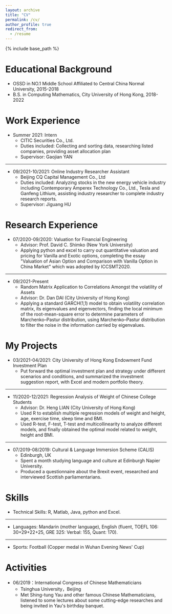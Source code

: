 ```yaml
---
layout: archive
title: "CV"
permalink: /cv/
author_profile: true
redirect_from:
  - /resume
---
```


{% include base_path %}

Educational Background
======
* OSSD in NO.1 Middle School Affiliated to Central China Normal University, 2015-2018 
* B.S. in Computing Mathematics, City University of Hong Kong, 2018-2022


Work Experience
======
* Summer 2021: Intern
  * CITIC Securities Co., Ltd.
  * Duties included: Collecting and sorting data, researching listed companies, providing asset allocation plan
  * Supervisor: Gaojian YAN
---
* 09/2021-10/2021: Online Industry Researcher Assistant
  * Beijing CQ Capital Management Co., Ltd  
  * Duties included: Analyzing stocks in the new energy vehicle industry including Contemporary Amperex Technology Co., Ltd., Tesla and Ganfeng Lithium, assisting industry researcher to complete industry research reports. 
  * Supervisor: Jiguang HU
  
Research Experience
======
* 07/2020-09/2020: Valuation for Financial Engineering 
  * Advisor: Prof. David C. Shimko (New York University)
  * Applying python and excel to carry out quantitative valuation and pricing for Vanilla and Exotic options, completing the essay "Valuation of Asian Option and Comparison with Vanilla Option in China Market" which was adopted by ICCSMT2020.
---
* 09/2021-Present
  * Random Matrix Application to Correlations Amongst the volatility of Assets 
  * Advisor: Dr. Dan DAI (City University of Hong Kong)
  * Applying a standard GARCH(1,1) model to obtain volatility correlation matrix, its eigenvalues and eigenvectors, finding the local minimum of the root-mean-square error to determine parameters of Marchenko–Pastur distribution, using Marchenko–Pastur distribution to filter the noise in the information carried by eigenvalues.

My Projects
======
* 03/2021-04/2021: City University of Hong Kong Endowment Fund Investment Plan   
  * Put forward the optimal investment plan and strategy under different scenarios and conditions, and summarized the investment suggestion report, with Excel and modern portfolio theory.
---
* 11/2020-12/2021: Regression Analysis of Weight of Chinese College Students
  * Advisor: Dr. Heng LIAN (City University of Hong Kong)
  * Used R to establish multiple regression models of weight and height, age, exercise time, sleep time and BMI.
  * Used R-test, F-test, T-test and multicollinearity to analyze different models, and finally obtained the optimal model related to weight, height and BMI.  
---
* 07/2019-08/2019: Cultural & Language Immersion Scheme (CALIS)
  * Edinburgh, UK 
  * Spent a month studying language and culture at Edinburgh Napier University. 
  * Produced a questionnaire about the Brexit event, researched and interviewed Scottish parliamentarians.
  
Skills
======
* Technical Skills: R, Matlab, Java, python and Excel.
---
* Languages: Mandarin (mother language), English (fluent, TOEFL 106: 30+29+22+25, GRE 325: Verbal: 155, Quant: 170).
---
* Sports: Football (Copper medal in Wuhan Evening News' Cup)

Activities
======
* 06/2019：International Congress of Chinese Mathematicians
  * Tsinghua University，Beijing
  * Met Shing-tung Yau and other famous Chinese Mathematicians, listened to some lectures about some cutting-edge researches and being invited in Yau's birthday banquet. 
